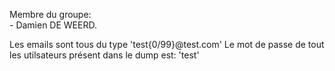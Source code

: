Membre du groupe:<br>
	- Damien DE WEERD.

Les emails sont tous du type 'test{0/99}@test.com'
Le mot de passe de tout les utilsateurs présent dans le dump est: 'test'
